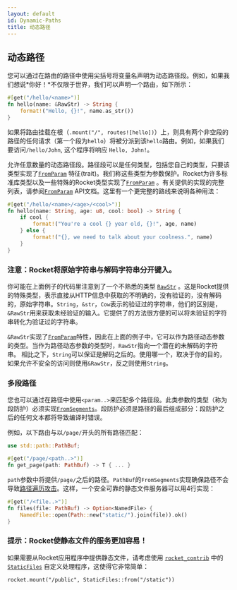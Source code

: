 ```yaml
---
layout: default
id: Dynamic-Paths
title: 动态路径
---
```


## 动态路径

您可以通过在路由的路径中使用尖括号将变量名声明为动态路径段。例如，如果我们想说*你好！*不仅限于世界，我们可以声明一个路由，如下所示：

```rust
#[get("/hello/<name>")]
fn hello(name: &RawStr) -> String {
    format!("Hello, {}!", name.as_str())
}
```

如果将路由挂载在根（`.mount("/", routes![hello])`）上，则具有两个非空段的路径的任何请求（第一个段为`hello`）将被分派到该`hello`路由。例如，如果我们要访问`/hello/John`, 这个程序将响应 `Hello, John!`。

允许任意数量的动态路径段。路径段可以是任何类型，包括您自己的类型，只要该类型实现了[`FromParam`](https://api.rocket.rs/v0.4/rocket/request/trait.FromParam.html) 特征(trait)。我们称这些类型为参数保护。Rocket为许多标准库类型以及一些特殊的Rocket类型实现了[`FromParam`](https://api.rocket.rs/v0.4/rocket/request/trait.FromParam.html) 。有关提供的实现的完整列表，请参阅[`FromParam`](https://api.rocket.rs/v0.4/rocket/request/trait.FromParam.html)  API文档。这里有一个更完整的路线来说明各种用法：

```rust
#[get("/hello/<name>/<age>/<cool>")]
fn hello(name: String, age: u8, cool: bool) -> String {
    if cool {
        format!("You're a cool {} year old, {}!", age, name)
    } else {
        format!("{}, we need to talk about your coolness.", name)
    }
}
```

### 注意：Rocket将原始字符串与解码字符串分开键入。

你可能在上面例子的代码里注意到了一个不熟悉的类型 [`RawStr`](https://api.rocket.rs/rocket/http/struct.RawStr.html) 。这是Rocket提供的特殊类型，表示直接从HTTP信息中获取的不明确的，没有验证的，没有解码的，原始字符串。`String`，`&str`，`Cow`表示的验证过的字符串，他们的区别是，`&RawStr`用来获取未经验证的输入。它提供了的方法很方便的可以将未验证的字符串转化为验证过的字符串。

`&RawStr`实现了[`FromParam`](https://api.rocket.rs/rocket/request/trait.FromParam.html)特性，因此在上面的例子中，它可以作为路径动态参数的类型。当作为路径动态参数的类型时，`RawStr`指向一个潜在的未解码的字符串。  相比之下，`String`可以保证是解码之后的。使用哪一个，取决于你的目的，如果允许不安全的访问则使用`&RawStr`，反之则使用`String`。

### 多段路径

您也可以通过在路径中使用`<param..>`来匹配多个路径段。此类参数的类型（称为段防护）必须实现[`FromSegments`](https://api.rocket.rs/v0.4/rocket/request/trait.FromSegments.html)。段防护必须是路径的最后组成部分：段防护之后的任何文本都将导致编译时错误。

例如，以下路由与以`/page/`开头的所有路径匹配：

```rust
use std::path::PathBuf;

#[get("/page/<path..>")]
fn get_page(path: PathBuf) -> T { ... }
```

`path`参数中将提供`/page/`之后的路径。`PathBuf`的`FromSegments`实现确保路径不会导致[路径遍历攻击](https://www.owasp.org/index.php/Path_Traversal)。这样，一个安全可靠的静态文件服务器可以用4行实现：

```rust
#[get("/<file..>")]
fn files(file: PathBuf) -> Option<NamedFile> {
    NamedFile::open(Path::new("static/").join(file)).ok()
}
```

### 提示：Rocket使静态文件的服务更加容易！

如果需要从Rocket应用程序中提供静态文件，请考虑使用 [`rocket_contrib`](https://api.rocket.rs/v0.4/rocket_contrib/) 中的 [`StaticFiles`](https://api.rocket.rs/v0.4/rocket_contrib/serve/struct.StaticFiles.html) 自定义处理程序，这使得它非常简单：

`rocket.mount("/public", StaticFiles::from("/static"))`